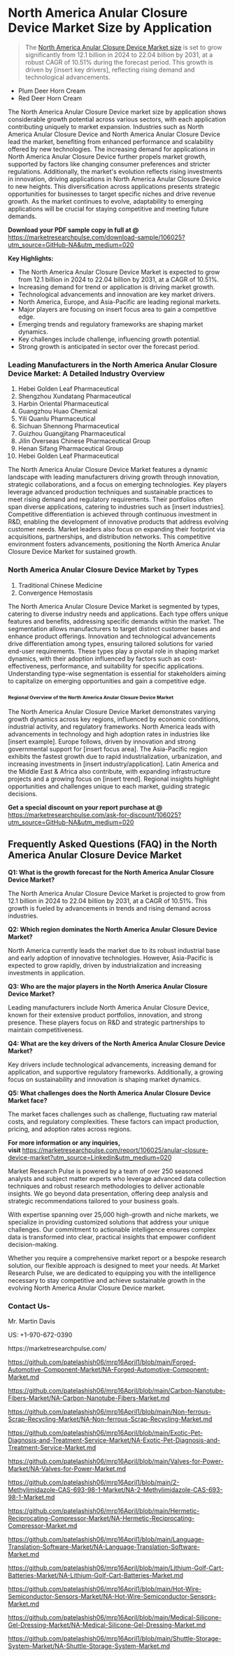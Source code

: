 <h1>North America Anular Closure Device Market&nbsp;Size by Application</h1><blockquote><p>The <a href="https://marketresearchpulse.com/download-sample/106025?utm_source=GitHub-NA&amp;utm_medium=020">North America Anular Closure Device Market size</a> is set to grow significantly from 12.1 billion in 2024 to 22.04 billion by 2031, at a robust CAGR of 10.51% during the forecast period. This growth is driven by [insert key drivers], reflecting rising demand and technological advancements.</p></blockquote><ul><li>Plum Deer Horn Cream<li> Red Deer Horn Cream</li></ul><p>The North America Anular Closure Device market size by application shows considerable growth potential across various sectors, with each application contributing uniquely to market expansion. Industries such as North America Anular Closure Device and North America Anular Closure Device lead the market, benefiting from enhanced performance and scalability offered by new technologies. The increasing demand for applications in North America Anular Closure Device further propels market growth, supported by factors like changing consumer preferences and stricter regulations. Additionally, the market's evolution reflects rising investments in innovation, driving applications in North America Anular Closure Device to new heights. This diversification across applications presents strategic opportunities for businesses to target specific niches and drive revenue growth. As the market continues to evolve, adaptability to emerging applications will be crucial for staying competitive and meeting future demands.</p><p><strong>Download your PDF sample copy in full at @ </strong><a href="https://marketresearchpulse.com/download-sample/106025?utm_source=GitHub-NA&amp;utm_medium=020">https://marketresearchpulse.com/download-sample/106025?utm_source=GitHub-NA&amp;utm_medium=020</a></p><p><strong>Key Highlights: </strong></p><ul><li>The North America Anular Closure Device Market is expected to grow from 12.1 billion in 2024 to 22.04 billion by 2031, at a CAGR of 10.51%.</li><li>Increasing demand for trend or application is driving market growth.</li><li>Technological advancements and innovation are key market drivers.</li><li>North America, Europe, and Asia-Pacific are leading regional markets.</li><li>Major players are focusing on insert focus area to gain a competitive edge.</li><li>Emerging trends and regulatory frameworks are shaping market dynamics.</li><li>Key challenges include challenge, influencing growth potential.</li><li>Strong growth is anticipated in sector over the forecast period.</li></ul><h3>Leading Manufacturers in the North America Anular Closure Device Market: A Detailed Industry Overview</h3><ol><li>Hebei Golden Leaf Pharmaceutical</li><li>Shengzhou Xundatang Pharmaceutical</li><li>Harbin Oriental Pharmaceutical</li><li>Guangzhou Huao Chemical</li><li>Yili Quanlu Pharmaceutical</li><li>Sichuan Shennong Pharmaceutical</li><li>Guizhou Guangjitang Pharmaceutical</li><li>Jilin Overseas Chinese Pharmaceutical Group</li><li>Henan Sifang Pharmaceutical Group</li><li>Hebei Golden Leaf Pharmaceutical</li></ol><div class="flex max-w-full flex-col flex-grow"><div class="min-h-8 text-message flex w-full flex-col items-end gap-2 whitespace-normal break-words [.text-message+&amp;]:mt-5" dir="auto" data-message-author-role="assistant" data-message-id="fd8432e4-4910-450d-b182-61b7bfb0a01f" data-message-model-slug="gpt-4o"><div class="flex w-full flex-col gap-1 empty:hidden first:pt-[3px]"><div class="markdown prose w-full break-words dark:prose-invert light"><p>The North America Anular Closure Device Market features a dynamic landscape with leading manufacturers driving growth through innovation, strategic collaborations, and a focus on emerging technologies. Key players leverage advanced production techniques and sustainable practices to meet rising demand and regulatory requirements. Their portfolios often span diverse applications, catering to industries such as [insert industries]. Competitive differentiation is achieved through continuous investment in R&amp;D, enabling the development of innovative products that address evolving customer needs. Market leaders also focus on expanding their footprint via acquisitions, partnerships, and distribution networks. This competitive environment fosters advancements, positioning the North America Anular Closure Device Market for sustained growth.</p></div></div></div></div><h3>North America Anular Closure Device Market by Types</h3><ol><li>Traditional Chinese Medicine<li> Convergence Hemostasis</li></ol><div class="flex max-w-full flex-col flex-grow"><div class="min-h-8 text-message flex w-full flex-col items-end gap-2 whitespace-normal break-words [.text-message+&amp;]:mt-5" dir="auto" data-message-author-role="assistant" data-message-id="084470be-0bb7-4664-bddf-5156b4f41249" data-message-model-slug="gpt-4o-mini"><div class="flex w-full flex-col gap-1 empty:hidden first:pt-[3px]"><div class="markdown prose w-full break-words dark:prose-invert light"><p>The North America Anular Closure Device Market is segmented by types, catering to diverse industry needs and applications. Each type offers unique features and benefits, addressing specific demands within the market. The segmentation allows manufacturers to target distinct customer bases and enhance product offerings. Innovation and technological advancements drive differentiation among types, ensuring tailored solutions for varied end-user requirements. These types play a pivotal role in shaping market dynamics, with their adoption influenced by factors such as cost-effectiveness, performance, and suitability for specific applications. Understanding type-wise segmentation is essential for stakeholders aiming to capitalize on emerging opportunities and gain a competitive edge.</p></div></div></div></div><h3><span style="font-size: 11px;">Regional Overview of the North America Anular Closure Device Market</span></h3><div class="flex max-w-full flex-col flex-grow"><div class="min-h-8 text-message flex w-full flex-col items-end gap-2 whitespace-normal break-words [.text-message+&amp;]:mt-5" dir="auto" data-message-author-role="assistant" data-message-id="e9038762-ce64-4e30-91c9-9bd413514231" data-message-model-slug="gpt-4o-mini"><div class="flex w-full flex-col gap-1 empty:hidden first:pt-[3px]"><div class="markdown prose w-full break-words dark:prose-invert light"><p>The North America Anular Closure Device Market demonstrates varying growth dynamics across key regions, influenced by economic conditions, industrial activity, and regulatory frameworks. North America leads with advancements in technology and high adoption rates in industries like [insert example]. Europe follows, driven by innovation and strong governmental support for [insert focus area]. The Asia-Pacific region exhibits the fastest growth due to rapid industrialization, urbanization, and increasing investments in [insert industry/application]. Latin America and the Middle East &amp; Africa also contribute, with expanding infrastructure projects and a growing focus on [insert trend]. Regional insights highlight opportunities and challenges unique to each market, guiding strategic decisions.</p></div></div></div></div><p><strong>Get a special discount on your report purchase at @ </strong><a href="https://marketresearchpulse.com/ask-for-discount/106025?utm_source=GitHub-NA&amp;utm_medium=020">https://marketresearchpulse.com/ask-for-discount/106025?utm_source=GitHub-NA&amp;utm_medium=020</a></p><h2>Frequently Asked Questions (FAQ) in the North America Anular Closure Device Market</h2><p><strong>Q1: What is the growth forecast for the North America Anular Closure Device Market?</strong></p><p>The North America Anular Closure Device Market is projected to grow from 12.1 billion in 2024 to 22.04 billion by 2031, at a CAGR of 10.51%. This growth is fueled by advancements in trends and rising demand across industries.</p><p><strong>Q2: Which region dominates the North America Anular Closure Device Market?</strong></p><p>North America currently leads the market due to its robust industrial base and early adoption of innovative technologies. However, Asia-Pacific is expected to grow rapidly, driven by industrialization and increasing investments in application.</p><p><strong>Q3: Who are the major players in the North America Anular Closure Device Market?</strong></p><p>Leading manufacturers include North America Anular Closure Device, known for their extensive product portfolios, innovation, and strong presence. These players focus on R&amp;D and strategic partnerships to maintain competitiveness.</p><p><strong>Q4: What are the key drivers of the North America Anular Closure Device Market?</strong></p><p>Key drivers include technological advancements, increasing demand for application, and supportive regulatory frameworks. Additionally, a growing focus on sustainability and innovation is shaping market dynamics.</p><p><strong>Q5: What challenges does the North America Anular Closure Device Market face?</strong></p><p>The market faces challenges such as challenge, fluctuating raw material costs, and regulatory complexities. These factors can impact production, pricing, and adoption rates across regions.</p><p><strong>For more information or any inquiries, visit&nbsp;</strong><a href="https://marketresearchpulse.com/report/106025/anular-closure-device-market?utm_source=Linkedin&utm_medium=020">https://marketresearchpulse.com/report/106025/anular-closure-device-market?utm_source=Linkedin&utm_medium=020</a></p><p>Market Research Pulse is powered by a team of over 250 seasoned analysts and subject matter experts who leverage advanced data collection techniques and robust research methodologies to deliver actionable insights. We go beyond data presentation, offering deep analysis and strategic recommendations tailored to your business goals.</p><p>With expertise spanning over 25,000 high-growth and niche markets, we specialize in providing customized solutions that address your unique challenges. Our commitment to actionable intelligence ensures complex data is transformed into clear, practical insights that empower confident decision-making.</p><p>Whether you require a comprehensive market report or a bespoke research solution, our flexible approach is designed to meet your needs. At Market Research Pulse, we are dedicated to equipping you with the intelligence necessary to stay competitive and achieve sustainable growth in the evolving North America Anular Closure Device market.</p><h3><strong>Contact Us-</strong></h3><p>Mr. Martin Davis</p><p>US: +1-970-672-0390</p><p>https://marketresearchpulse.com/</p><p><a href="https://github.com/patelashish06/mrp16April1/blob/main/Forged-Automotive-Component-Market/NA-Forged-Automotive-Component-Market.md">https://github.com/patelashish06/mrp16April1/blob/main/Forged-Automotive-Component-Market/NA-Forged-Automotive-Component-Market.md</a></p><p><a href="https://github.com/patelashish06/mrp16April/blob/main/Carbon-Nanotube-Fibers-Market/NA-Carbon-Nanotube-Fibers-Market.md">https://github.com/patelashish06/mrp16April/blob/main/Carbon-Nanotube-Fibers-Market/NA-Carbon-Nanotube-Fibers-Market.md</a></p><p><a href="https://github.com/patelashish06/mrp16April1/blob/main/Non-ferrous-Scrap-Recycling-Market/NA-Non-ferrous-Scrap-Recycling-Market.md">https://github.com/patelashish06/mrp16April1/blob/main/Non-ferrous-Scrap-Recycling-Market/NA-Non-ferrous-Scrap-Recycling-Market.md</a></p><p><a href="https://github.com/patelashish06/mrp16April/blob/main/Exotic-Pet-Diagnosis-and-Treatment-Service-Market/NA-Exotic-Pet-Diagnosis-and-Treatment-Service-Market.md">https://github.com/patelashish06/mrp16April/blob/main/Exotic-Pet-Diagnosis-and-Treatment-Service-Market/NA-Exotic-Pet-Diagnosis-and-Treatment-Service-Market.md</a></p><p><a href="https://github.com/patelashish06/mrp16April/blob/main/Valves-for-Power-Market/NA-Valves-for-Power-Market.md">https://github.com/patelashish06/mrp16April/blob/main/Valves-for-Power-Market/NA-Valves-for-Power-Market.md</a></p><p><a href="https://github.com/patelashish06/mrp16April1/blob/main/2-Methylimidazole-CAS-693-98-1-Market/NA-2-Methylimidazole-CAS-693-98-1-Market.md">https://github.com/patelashish06/mrp16April1/blob/main/2-Methylimidazole-CAS-693-98-1-Market/NA-2-Methylimidazole-CAS-693-98-1-Market.md</a></p><p><a href="https://github.com/patelashish06/mrp16April/blob/main/Hermetic-Reciprocating-Compressor-Market/NA-Hermetic-Reciprocating-Compressor-Market.md">https://github.com/patelashish06/mrp16April/blob/main/Hermetic-Reciprocating-Compressor-Market/NA-Hermetic-Reciprocating-Compressor-Market.md</a></p><p><a href="https://github.com/patelashish06/mrp16April1/blob/main/Language-Translation-Software-Market/NA-Language-Translation-Software-Market.md">https://github.com/patelashish06/mrp16April1/blob/main/Language-Translation-Software-Market/NA-Language-Translation-Software-Market.md</a></p><p><a href="https://github.com/patelashish06/mrp16April/blob/main/Lithium-Golf-Cart-Batteries-Market/NA-Lithium-Golf-Cart-Batteries-Market.md">https://github.com/patelashish06/mrp16April/blob/main/Lithium-Golf-Cart-Batteries-Market/NA-Lithium-Golf-Cart-Batteries-Market.md</a></p><p><a href="https://github.com/patelashish06/mrp16April1/blob/main/Hot-Wire-Semiconductor-Sensors-Market/NA-Hot-Wire-Semiconductor-Sensors-Market.md">https://github.com/patelashish06/mrp16April1/blob/main/Hot-Wire-Semiconductor-Sensors-Market/NA-Hot-Wire-Semiconductor-Sensors-Market.md</a></p><p><a href="https://github.com/patelashish06/mrp16April/blob/main/Medical-Silicone-Gel-Dressing-Market/NA-Medical-Silicone-Gel-Dressing-Market.md">https://github.com/patelashish06/mrp16April/blob/main/Medical-Silicone-Gel-Dressing-Market/NA-Medical-Silicone-Gel-Dressing-Market.md</a></p><p><a href="https://github.com/patelashish06/mrp16April1/blob/main/Shuttle-Storage-System-Market/NA-Shuttle-Storage-System-Market.md">https://github.com/patelashish06/mrp16April1/blob/main/Shuttle-Storage-System-Market/NA-Shuttle-Storage-System-Market.md</a></p>